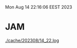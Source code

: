 Mon Aug 14 22:16:06 EEST 2023
# JAM
<a href='./cache/202308/14_22.log'>./cache/202308/14_22.log</a>
